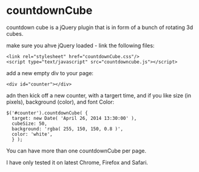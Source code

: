 countdownCube
=============

countdown cube is a jQuery plugin that is in form of a bunch of rotating 3d cubes.

make sure you ahve jQuery loaded - link the following files:

    <link rel="stylesheet" href="countdownCube.css"/>
    <script type="text/javascript" src="countdowncube.js"></script>

add a new empty div to your page:

    <div id="counter"></div>

adn then kick off a new counter, with a targert time, and if you like size (in pixels), background (color), and font Color:

    $('#counter').countdownCube( {
      target: new Date( 'April 26, 2014 13:30:00' ),
      cubeSize: 50,
      background: 'rgba( 255, 150, 150, 0.8 )',
      color: 'white',
      } );

You can have more than one countdownCube per page.

I have only tested it on latest Chrome, Firefox and Safari.
